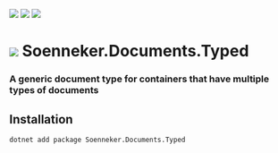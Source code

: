 ﻿[![](https://img.shields.io/nuget/v/soenneker.documents.typed.svg?style=for-the-badge)](https://www.nuget.org/packages/soenneker.documents.typed/)
[![](https://img.shields.io/github/actions/workflow/status/soenneker/soenneker.documents.typed/publish-package.yml?style=for-the-badge)](https://github.com/soenneker/soenneker.documents.typed/actions/workflows/publish-package.yml)
[![](https://img.shields.io/nuget/dt/soenneker.documents.typed.svg?style=for-the-badge)](https://www.nuget.org/packages/soenneker.documents.typed/)

# ![](https://user-images.githubusercontent.com/4441470/224455560-91ed3ee7-f510-4041-a8d2-3fc093025112.png) Soenneker.Documents.Typed
### A generic document type for containers that have multiple types of documents

## Installation

```
dotnet add package Soenneker.Documents.Typed
```
